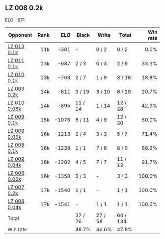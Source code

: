 ## LZ 008 0.2k ##

ELO: -971

Opponent | Rank | ELO | Black | Write | Total | Win rate
---------|-----:|----:|-------|-------|-------|-------:
[LZ 013 0.1k](LZ%20013%200.1k.md) | 11k | -381 | - | 0 / 2 | 0 / 2 | 0.0%
[LZ 011 0.1k](LZ%20011%200.1k.md) | 13k | -687 | 2 / 3 | 0 / 3 | 2 / 6 | 33.3%
[LZ 010 0.1k](LZ%20010%200.1k.md) | 13k | -708 | 2 / 7 | 1 / 9 | 3 / 16 | 18.8%
[LZ 009 0.2k](LZ%20009%200.2k.md) | 14k | -811 | 3 / 19 | 3 / 10 | 6 / 29 | 20.7%
[LZ 010 0.06k](LZ%20010%200.06k.md) | 14k | -895 | 11 / 14 | 1 / 14 | 12 / 28 | 42.9%
[LZ 009 0.1k](LZ%20009%200.1k.md) | 15k | -1076 | 8 / 11 | 4 / 9 | 12 / 20 | 60.0%
[LZ 009 0.06k](LZ%20009%200.06k.md) | 16k | -1213 | 2 / 4 | 3 / 3 | 5 / 7 | 71.4%
[LZ 008 0.1k](LZ%20008%200.1k.md) | 16k | -1238 | 1 / 1 | 7 / 8 | 8 / 9 | 88.9%
[LZ 009 0.04k](LZ%20009%200.04k.md) | 16k | -1282 | 4 / 5 | 7 / 7 | 11 / 12 | 91.7%
[LZ 008 0.06k](LZ%20008%200.06k.md) | 16k | -1358 | 3 / 3 | - | 3 / 3 | 100.0%
[LZ 007 0.2k](LZ%20007%200.2k.md) | 17k | -1540 | 1 / 1 | - | 1 / 1 | 100.0%
[LZ 008 0.04k](LZ%20008%200.04k.md) | 17k | -1541 | - | 1 / 1 | 1 / 1 | 100.0%
Total | | | 37 / 76 | 27 / 58 | 64 / 134 | 
Win rate| | | 48.7% | 46.6% | 47.8% | 

